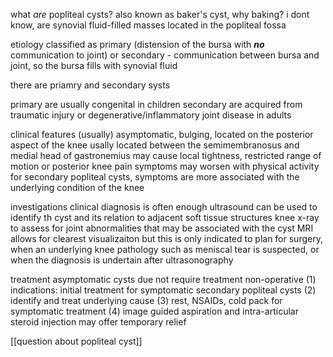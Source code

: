 what *are* popliteal cysts? also known as baker's cyst, why baking? i dont know, are synovial fluid-filled masses located in the popliteal fossa 

etiology 
classified as primary (distension of the bursa with ***no*** communication to joint) or 
secondary - communication between bursa and joint, so the bursa fills with synovial fluid 

there are priamry and secondary systs 

primary are usually congenital in children 
secondary are acquired from traumatic injury or degenerative/inflammatory joint disease in adults 

clinical features 
(usually) asymptomatic, bulging, located on the posterior aspect of the knee 
usally located between the semimembranosus and medial head of gastronemius 
may cause local tightness, restricted range of motion or posterior knee pain 
symptoms may worsen with physical activity 
for secondary popliteal cysts, symptoms are more associated with the underlying condition of the knee 

investigations 
clinical diagnosis is often enough 
ultrasound can be used to identify th cyst and its relation to adjacent soft tissue structures 
knee x-ray to assess for joint abnormalities that may be associated with the cyst 
MRI allows for clearest visualizaiton but this is only indicated to plan for surgery, when an underlying knee pathology such as meniscal tear is suspected, or when the diagnosis is undertain after ultrasonography 

treatment 
asymptomatic cysts due not require treatment 
non-operative
(1) indications: initial treatment for symptomatic secondary popliteal cysts 
(2) identify and treat underlying cause 
(3) rest, NSAIDs, cold pack for symptomatic treatment 
(4) image guided aspiration and intra-articular steroid injection may offer temporary relief 

[[question about popliteal cyst]]

